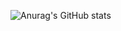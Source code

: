 ![Anurag's GitHub stats](https://github-readme-stats.vercel.app/api?username=dmitrydprog&count_private=true)
